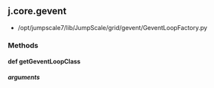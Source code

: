 ## j.core.gevent

- /opt/jumpscale7/lib/JumpScale/grid/gevent/GeventLoopFactory.py

### Methods

#### def getGeventLoopClass 
##### arguments

